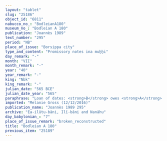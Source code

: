 ```yaml
---
layout: "tablet"
slug: "25186"
object_id: "6811"
nabucco_no_: "BodleianA180"
museum_no_: "Bodleian A 180"
publication: "Joannès 1989"
text_number: "295"
period: "NB"
place_of_issue: "Borsippa city"
type_and_content: "Promissory notes ina muẖẖi"
day_remark: "-"
month: "VII"
month_remark: "-"
year: "40"
year_remark: "-"
king: "Nbk"
king_remark: "-"
julian_date: "565 BCE"
julian_date_year: "565"
paraphrase: "Loan of dates: <strong>B</strong> owes <strong>A</strong> 9 kor (1,620 l) of dates, impost (<em>imittu</em>) of the palm grove (<em>gi&scaron;immaru</em>), at a ratio of 5 measures (<em>ma&scaron;īhu</em>) for 1 kor, harvest of the field (<em>ebūr eqli</em>) of the Garden Sūhaya. He will give the dates in their entirety in Borsippa, in a single delivery (<em>ina muhhi ēdi</em>). For each kor of dates he will also give 50 date baskets (<em>gip&ucirc;</em>) of green dates (<em>uhinnu</em>), one load (of palm-frond ribs), date palm fibres (<em>mangagu</em>) and palm-leaf baskets (<em>tuhallu</em>). This is apart from (<em>elat</em>) the claim (<em>ra&scaron;&ucirc;tu</em>) of barley and apart from 6 kor (1,080 l) of dates, share (<em>zittu</em>) of <strong><sup>f</sup>C</strong>. The wages in dates (<em>sissinnu</em>) and (the servcie of) the agricultural supervisor (<em>gugallu</em>) are paid (<em>eṭēru</em> Stat.). 2 witnesses (including Bēl-aplu-iddin/Nab&ucirc;-&scaron;umu-i&scaron;kun//Iddināya) and the scribe.<br /> &nbsp;<br /> <strong>A</strong> = Zēr-Bābili/&Scaron;umāya//(Ea-)ilūtu-bāni, <em>ērib bīt Nab&ucirc; </em>(enterer of the Nab&ucirc; Temple); <strong>B</strong> = Nab&ucirc;-&scaron;umu-i&scaron;kun/&Scaron;iriktu//Iddināya; <strong><sup>f</sup>C</strong> = <sup>f</sup>Ka&scaron;āya; Scribe = Marduk-&scaron;ākin-&scaron;umi/Bēl&scaron;unu//Rē&rsquo;&ucirc;anu<br /> &nbsp;"
imported: "Melanie Gross (12/12/2016)"
publication_name: "Joannès 1989 295"
archive: "Ea-ilūtu-bāni, Ilī-bāni and Nanāhu"
day_babylonian_: "7"
place_of_issue_remark: "broken_reconstructed"
title: "Bodleian A 180"
previous_item: "25189"
---
```

